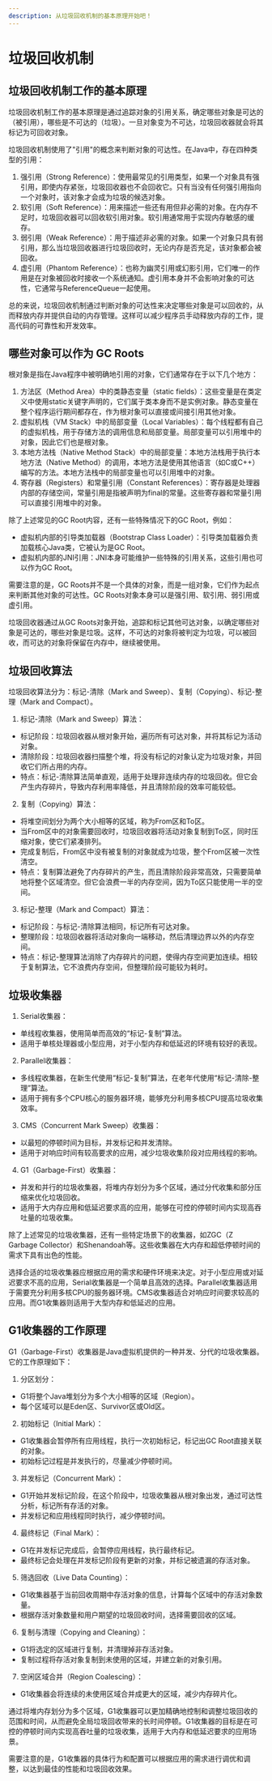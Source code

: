 ```yaml
---
description: 从垃圾回收机制的基本原理开始吧！
---
```


# 垃圾回收机制

## 垃圾回收机制工作的基本原理

垃圾回收机制工作的基本原理是通过追踪对象的引用关系，确定哪些对象是可达的（被引用），哪些是不可达的（垃圾）。一旦对象变为不可达，垃圾回收器就会将其标记为可回收对象。

垃圾回收机制使用了"引用"的概念来判断对象的可达性。在Java中，存在四种类型的引用：

1. 强引用（Strong Reference）：使用最常见的引用类型，如果一个对象具有强引用，即使内存紧张，垃圾回收器也不会回收它。只有当没有任何强引用指向一个对象时，该对象才会成为垃圾的候选对象。
2. 软引用（Soft Reference）：用来描述一些还有用但非必需的对象。在内存不足时，垃圾回收器可以回收软引用对象。软引用通常用于实现内存敏感的缓存。
3. 弱引用（Weak Reference）：用于描述非必需的对象。如果一个对象只具有弱引用，那么当垃圾回收器进行垃圾回收时，无论内存是否充足，该对象都会被回收。
4. 虚引用（Phantom Reference）：也称为幽灵引用或幻影引用，它们唯一的作用是在对象被回收时接收一个系统通知。虚引用本身并不会影响对象的可达性，它通常与ReferenceQueue一起使用。

总的来说，垃圾回收机制通过判断对象的可达性来决定哪些对象是可以回收的，从而释放内存并提供自动的内存管理。这样可以减少程序员手动释放内存的工作，提高代码的可靠性和开发效率。

## **哪些对象可以作为 GC Roots**&#x20;

根对象是指在Java程序中被明确地引用的对象，它们通常存在于以下几个地方：

1. 方法区（Method Area）中的类静态变量（static fields）：这些变量是在类定义中使用static关键字声明的，它们属于类本身而不是实例对象。静态变量在整个程序运行期间都存在，作为根对象可以直接或间接引用其他对象。
2. 虚拟机栈（VM Stack）中的局部变量（Local Variables）：每个线程都有自己的虚拟机栈，用于存储方法的调用信息和局部变量。局部变量可以引用堆中的对象，因此它们也是根对象。
3. 本地方法栈（Native Method Stack）中的局部变量：本地方法栈用于执行本地方法（Native Method）的调用，本地方法是使用其他语言（如C或C++）编写的方法。本地方法栈中的局部变量也可以引用堆中的对象。
4. 寄存器（Registers）和常量引用（Constant References）：寄存器是处理器内部的存储空间，常量引用是指被声明为final的常量。这些寄存器和常量引用可以直接引用堆中的对象。

除了上述常见的GC Root内容，还有一些特殊情况下的GC Root，例如：

* 虚拟机内部的引导类加载器（Bootstrap Class Loader）：引导类加载器负责加载核心Java类，它被认为是GC Root。
* 虚拟机内部的JNI引用：JNI本身可能维护一些特殊的引用关系，这些引用也可以作为GC Root。

需要注意的是，GC Roots并不是一个具体的对象，而是一组对象，它们作为起点来判断其他对象的可达性。GC Roots对象本身可以是强引用、软引用、弱引用或虚引用。

垃圾回收器通过从GC Roots对象开始，追踪和标记其他可达对象，以确定哪些对象是可达的，哪些对象是垃圾。这样，不可达的对象将被判定为垃圾，可以被回收，而可达的对象将保留在内存中，继续被使用。

## 垃圾回收算法

垃圾回收算法分为：标记-清除（Mark and Sweep）、复制（Copying）、标记-整理（Mark and Compact）。

1. 标记-清除（Mark and Sweep）算法：

* 标记阶段：垃圾回收器从根对象开始，遍历所有可达对象，并将其标记为活动对象。
* 清除阶段：垃圾回收器扫描整个堆，将没有标记的对象认定为垃圾对象，并回收它们所占用的内存。
* 特点：标记-清除算法简单直观，适用于处理非连续内存的垃圾回收。但它会产生内存碎片，导致内存利用率降低，并且清除阶段的效率可能较低。

2. 复制（Copying）算法：

* 将堆空间划分为两个大小相等的区域，称为From区和To区。
* 当From区中的对象需要回收时，垃圾回收器将活动对象复制到To区，同时压缩对象，使它们紧凑排列。
* 完成复制后，From区中没有被复制的对象就成为垃圾，整个From区被一次性清空。
* 特点：复制算法避免了内存碎片的产生，而且清除阶段非常高效，只需要简单地将整个区域清空。但它会浪费一半的内存空间，因为To区只能使用一半的空间。

3. 标记-整理（Mark and Compact）算法：

* 标记阶段：与标记-清除算法相同，标记所有可达对象。
* 整理阶段：垃圾回收器将活动对象向一端移动，然后清理边界以外的内存空间。
* 特点：标记-整理算法消除了内存碎片的问题，使得内存空间更加连续。相较于复制算法，它不浪费内存空间，但整理阶段可能较为耗时。

## 垃圾收集器

1. Serial收集器：

* 单线程收集器，使用简单而高效的“标记-复制”算法。
* 适用于单核处理器或小型应用，对于小型内存和低延迟的环境有较好的表现。

2. Parallel收集器：

* 多线程收集器，在新生代使用“标记-复制”算法，在老年代使用“标记-清除-整理”算法。
* 适用于拥有多个CPU核心的服务器环境，能够充分利用多核CPU提高垃圾收集效率。

3. CMS（Concurrent Mark Sweep）收集器：

* 以最短的停顿时间为目标，并发标记和并发清除。
* 适用于对响应时间有较高要求的应用，减少垃圾收集阶段对应用线程的影响。

4. G1（Garbage-First）收集器：

* 并发和并行的垃圾收集器，将堆内存划分为多个区域，通过分代收集和部分压缩来优化垃圾回收。
* 适用于大内存应用和低延迟要求高的应用，能够在可控的停顿时间内实现高吞吐量的垃圾收集。

除了上述常见的垃圾收集器，还有一些特定场景下的收集器，如ZGC（Z Garbage Collector）和Shenandoah等。这些收集器在大内存和超低停顿时间的需求下具有出色的性能。&#x20;

选择合适的垃圾收集器应根据应用的需求和硬件环境来决定。对于小型应用或对延迟要求不高的应用，Serial收集器是一个简单且高效的选择。Parallel收集器适用于需要充分利用多核CPU的服务器环境。CMS收集器适合对响应时间要求较高的应用。而G1收集器则适用于大型内存和低延迟的应用。

## G1收集器的工作原理

G1（Garbage-First）收集器是Java虚拟机提供的一种并发、分代的垃圾收集器。它的工作原理如下：

1. 分区划分：

* G1将整个Java堆划分为多个大小相等的区域（Region）。
* 每个区域可以是Eden区、Survivor区或Old区。

2. 初始标记（Initial Mark）：

* G1收集器会暂停所有应用线程，执行一次初始标记，标记出GC Root直接关联的对象。
* 初始标记过程是并发执行的，尽量减少停顿时间。

3. 并发标记（Concurrent Mark）：

* G1开始并发标记阶段，在这个阶段中，垃圾收集器从根对象出发，通过可达性分析，标记所有存活的对象。
* 并发标记和应用线程同时执行，减少停顿时间。

4. 最终标记（Final Mark）：

* G1在并发标记完成后，会暂停应用线程，执行最终标记。
* 最终标记会处理在并发标记阶段有更新的对象，并标记被遗漏的存活对象。

5. 筛选回收（Live Data Counting）：

* G1收集器基于当前回收周期中存活对象的信息，计算每个区域中的存活对象数量。
* 根据存活对象数量和用户期望的垃圾回收时间，选择需要回收的区域。

6. 复制与清理（Copying and Cleaning）：

* G1将选定的区域进行复制，并清理掉非存活对象。
* 复制过程将存活对象复制到未使用的区域，并建立新的对象引用。

7. 空闲区域合并（Region Coalescing）：

* G1收集器会将连续的未使用区域合并成更大的区域，减少内存碎片化。

通过将堆内存划分为多个区域，G1收集器可以更加精确地控制和调整垃圾回收的范围和时间，从而避免全局垃圾回收带来的长时间停顿。G1收集器的目标是在可控的停顿时间内实现高吞吐量的垃圾收集，适用于大内存和低延迟要求的应用场景。&#x20;

需要注意的是，G1收集器的具体行为和配置可以根据应用的需求进行调优和调整，以达到最佳的性能和垃圾回收效果。

